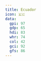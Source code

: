 ```yaml
---
title: Ecuador
icon: 🇪🇨
data:
  gpi: 97
  gdp: 65
  hdi: 83
  whr: 74
  col: 42
  gci: 92
  gfs: 86
---
```

